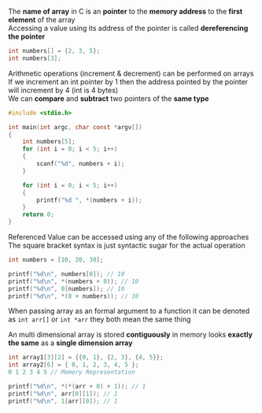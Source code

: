 The **name of array** in C is an **pointer** to the **memory address** to the **first element** of the array  
Accessing a value using its address of the pointer is called **dereferencing the pointer**

````c
int numbers[] = {2, 3, 5};
int numbers[3];
````

Arithmetic operations (increment & decrement) can be performed on arrays  
If we increment an int pointer by 1 then the address pointed by the pointer will increment by 4 (int is 4 bytes)  
We can **compare** and **subtract** two pointers of the **same type**

````c
#include <stdio.h>

int main(int argc, char const *argv[])
{
    int numbers[5];
    for (int i = 0; i < 5; i++)
    {
        scanf("%d", numbers + i);
    }

    for (int i = 0; i < 5; i++)
    {
        printf("%d ", *(numbers + i));
    }
    return 0;
}
````

Referenced Value can be accessed using any of the following approaches  
The square bracket syntax is just syntactic sugar for the actual operation

````c
int numbers = [10, 20, 30];

printf("%d\n", numbers[0]); // 10
printf("%d\n", *(numbers + 0)); // 10
printf("%d\n", 0[numbers]); // 10
printf("%d\n", *(0 + numbers)); // 10
````

When passing array as an formal argument to a function it can be denoted as `int arr[]` or `int *arr` they both mean the same thing

An multi dimensional array is stored **contiguously** in memory looks **exactly the same** as a **single dimension array**

````c
int array1[3][2] = {{0, 1}, {2, 3}, {4, 5}};
int array2[6] = { 0, 1, 2, 3, 4, 5 };
0 1 2 3 4 5 // Memory Representation

printf("%d\n", *(*(arr + 0) + 1)); // 1
printf("%d\n", arr[0][1]); // 1
printf("%d\n", 1[arr][0]); // 1
````

